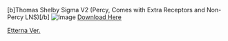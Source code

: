 [b]Thomas Shelby Sigma V2 (Percy, Comes with Extra Receptors and Non-Percy LNS)[/b]
![Image](https://github.com/user-attachments/assets/7e042b4b-8d40-4e95-9a71-11a6c083fe14)
<a href="https://www.mediafire.com/file/tcnd9o4o746ba7r/-_%2523_Thomas_Shelby_Sigma_V2.osk/file">Download Here</a>

<a href="https://www.mediafire.com/file/2eotknikh5lp194/ThomasShelbySigmaV2.zip/file">Etterna Ver.</a>

